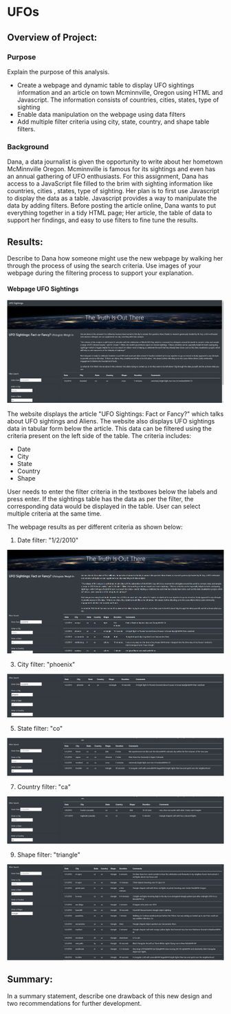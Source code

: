 # UFOs

## Overview of Project:

### Purpose
Explain the purpose of this analysis.

- Create a webpage and dynamic table to display UFO sightings information and an article on town Mcminnville, Oregon using HTML and Javascript. The information consists of countries, cities, states, type of sighting
- Enable data manipulation on the webpage using data filters
- Add multiple filter criteria using city, state, country, and shape table filters.

### Background
Dana, a data journalist is given the opportunity to write about her hometown McMinnville Oregon. Mcminnville is famous for its sightings and even  has an annual gathering of UFO enthusiasts. For this assignment, Dana has access to a JavaScript file filled to the brim with sighting information like countries, cities , states, type of sighting. Her plan is to first use Javascript to display the data as a table. Javascript provides a way to manipulate the data by adding filters. Before posting the article online, Dana wants to put everything together in a tidy HTML page; Her article, the table of data to support her findings, and easy to use filters to fine tune the results.

## Results: 
Describe to Dana how someone might use the new webpage by walking her through the process of using the search criteria. Use images of your webpage during the filtering process to support your explanation.

#### Webpage UFO Sightings

![UFO Sightings](https://github.com/Sheetaltkr/UFOs/blob/main/static/images/ufo_main.png)

The website displays the article "UFO Sightings: Fact or Fancy?" which talks about UFO sightings and Aliens. The website also displays UFO sightings data in tabular form below the article. This data can be filtered using the criteria present on the left side of the table. The criteria includes:
- Date
- City
- State
- Country
- Shape

User needs to enter the filter criteria in the textboxes below the labels and press enter. If the sightings table has the data as per the filter, the corresponding data would be displayed in the table.
User can select multiple criteria at the same time.

The webpage results as per different criteria as shown below:

1) Date filter: "1/2/2010"

![UFO Sightings](https://github.com/Sheetaltkr/UFOs/blob/main/static/images/ufo_date.png)

3) City filter: "phoenix"

![UFO Sightings](https://github.com/Sheetaltkr/UFOs/blob/main/static/images/ufo_city.png)

5) State filter: "co"

![UFO Sightings](https://github.com/Sheetaltkr/UFOs/blob/main/static/images/ufo_state.png)

7) Country filter: "ca"

![UFO Sightings](https://github.com/Sheetaltkr/UFOs/blob/main/static/images/ufo_country.png)

9) Shape filter: "triangle"

![UFO Sightings](https://github.com/Sheetaltkr/UFOs/blob/main/static/images/ufo_shape.png)

## Summary: 
In a summary statement, describe one drawback of this new design and two recommendations for further development.
